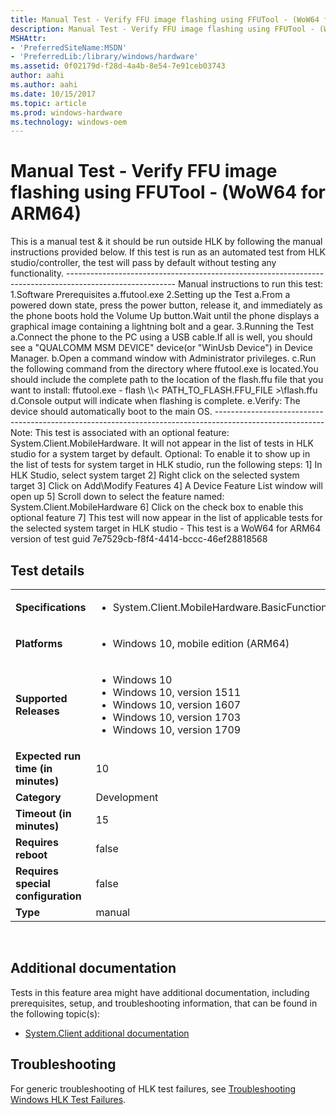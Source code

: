 ```yaml
---
title: Manual Test - Verify FFU image flashing using FFUTool - (WoW64 for ARM64)
description: Manual Test - Verify FFU image flashing using FFUTool - (WoW64 for ARM64)
MSHAttr:
- 'PreferredSiteName:MSDN'
- 'PreferredLib:/library/windows/hardware'
ms.assetid: 0f02179d-f28d-4a4b-8e54-7e91ceb03743
author: aahi
ms.author: aahi
ms.date: 10/15/2017
ms.topic: article
ms.prod: windows-hardware
ms.technology: windows-oem
---
```


# <span id="p_hlk_test.ea034a6a-37d8-4940-a3a8-93e71f455f83"></span>Manual Test - Verify FFU image flashing using FFUTool - (WoW64 for ARM64)


This is a manual test & it should be run outside HLK by following the manual instructions provided below. If this test is run as an automated test from HLK studio/controller, the test will pass by default without testing any functionality. --------------------------------------------------------------------------------------------------------- Manual instructions to run this test: 1.Software Prerequisites a.ffutool.exe 2.Setting up the Test a.From a powered down state, press the power button, release it, and immediately as the phone boots hold the Volume Up button.Wait until the phone displays a graphical image containing a lightning bolt and a gear. 3.Running the Test a.Connect the phone to the PC using a USB cable.If all is well, you should see a "QUALCOMM MSM DEVICE" device(or "WinUsb Device") in Device Manager. b.Open a command window with Administrator privileges. c.Run the following command from the directory where ffutool.exe is located.You should include the complete path to the location of the flash.ffu file that you want to install: ffutool.exe - flash \\\\&lt; PATH\_TO\_FLASH.FFU\_FILE &gt;\\flash.ffu d.Console output will indicate when flashing is complete. e.Verify: The device should automatically boot to the main OS. --------------------------------------------------------------------------------------------------------- Note: This test is associated with an optional feature: System.Client.MobileHardware. It will not appear in the list of tests in HLK studio for a system target by default. Optional: To enable it to show up in the list of tests for system target in HLK studio, run the following steps: 1\] In HLK Studio, select system target 2\] Right click on the selected system target 3\] Click on Add\\Modify Features 4\] A Device Feature List window will open up 5\] Scroll down to select the feature named: System.Client.MobileHardware 6\] Click on the check box to enable this optional feature 7\] This test will now appear in the list of applicable tests for the selected system target in HLK studio - This test is a WoW64 for ARM64 version of test guid 7e7529cb-f8f4-4414-bccc-46ef28818568

## Test details
|||
|---|---|
| **Specifications**  | <ul><li>System.Client.MobileHardware.BasicFunctionality</li></ul> |  
| **Platforms**   | <ul><li>Windows 10, mobile edition (ARM64)</li></ul> |
| **Supported Releases** | <ul><li>Windows 10</li><li>Windows 10, version 1511</li><li>Windows 10, version 1607</li><li>Windows 10, version 1703</li><li>Windows 10, version 1709</li></ul> |
|**Expected run time (in minutes)**| 10 |
|**Category**| Development |
|**Timeout (in minutes)**| 15 |
|**Requires reboot**| false |
|**Requires special configuration**| false |
|**Type**| manual |

 

## <span id="Additional_documentation"></span><span id="additional_documentation"></span><span id="ADDITIONAL_DOCUMENTATION"></span>Additional documentation


Tests in this feature area might have additional documentation, including prerequisites, setup, and troubleshooting information, that can be found in the following topic(s):

-   [System.Client additional documentation](system-client-additional-documentation.md)

## <span id="Troubleshooting"></span><span id="troubleshooting"></span><span id="TROUBLESHOOTING"></span>Troubleshooting


For generic troubleshooting of HLK test failures, see [Troubleshooting Windows HLK Test Failures](..\user\troubleshooting-windows-hlk-test-failures.md).

 

 






